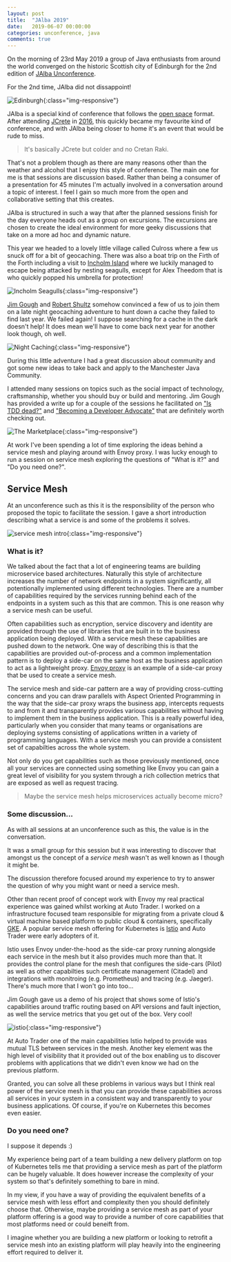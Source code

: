 ```yaml
---
layout: post
title:  "JAlba 2019"
date:   2019-06-07 00:00:00
categories: unconference, java
comments: true
---
```


On the morning of 23rd May 2019 a group of Java enthusiasts from around the world converged on the historic Scottish city of Edinburgh for the 2nd edition of [JAlba Unconference](https://jalba.scot/).

For the 2nd time, JAlba did not dissappoint!

![Edinburgh](/assets/jalba2019/edinburgh.jpg){:class="img-responsive"}

JAlba is a special kind of conference that follows the [open space](https://en.wikipedia.org/wiki/Open_Space_Technology) format. After attending [JCrete](http://www.jcrete.org/) in [2016](https://nickebbitt.github.io/blog/2016/11/29/jcrete-2016), this quickly became my favourite kind of conference, and with JAlba being closer to home it's an event that would be rude to miss. 

> It's basically JCrete but colder and no Cretan Raki.

That's not a problem though as there are many reasons other than the weather and alcohol that I enjoy this style of conference. The main one for me is that sessions are discussion based. Rather than being a consumer of a presentation for 45 minutes I'm actually involved in a conversation around a topic of interest. I feel I gain so much more from the open and collaborative setting that this creates.

JAlba is structured in such a way that after the planned sessions finish for the day everyone heads out as a group on excursions. The excursions are chosen to create the ideal environment for more geeky discussions that take on a more ad hoc and dynamic nature. 

This year we headed to a lovely little village called Culross where a few us snuck off for a bit of geocaching. There was also a boat trip on the Firth of the Forth including a visit to [Incholm Island](https://www.maidoftheforth.co.uk/inchcolm-island) where we luckily managed to escape being attacked by nesting seagulls, except for Alex Theedom that is who quickly popped his umbrella for protection!

![Incholm Seagulls](/assets/jalba2019/seagulls.jpg){:class="img-responsive"}

[Jim Gough](https://twitter.com/jim__gough) and [Robert Shultz](https://twitter.com/rfscholte) somehow convinced a few of us to join them on a late night geocaching adventure to hunt down a cache they failed to find last year. We failed again! I suppose searching for a cache in the dark doesn't help! It does mean we'll have to come back next year for another look though, oh well. 

![Night Caching](/assets/jalba2019/night-caching.jpg){:class="img-responsive"}

During this little adventure I had a great discussion about community and got some new ideas to take back and apply to the Manchester Java Community.

I attended many sessions on topics such as the social impact of technology, craftsmanship, whether you should buy or build and mentoring. Jim Gough has provided a write up for a couple of the sessions he facilitated on ["Is TDD dead?"](https://jpgough.github.io/blog/2019/05/26/jalba-tdd-dead) and ["Becoming a Developer Advocate"](https://jpgough.github.io/blog/2019/05/30/jalba-advocate) that are definitely worth checking out.

![The Marketplace](/assets/jalba2019/marketplace.jpg){:class="img-responsive"}

At work I've been spending a lot of time exploring the ideas behind a service mesh and playing around with Envoy proxy. I was lucky enough to run a session on service mesh exploring the questions of "What is it?" and "Do you need one?".

## Service Mesh

At an unconference such as this it is the responsibility of the person who proposed the topic to facilitate the session. I gave a short introduction describing what a service is and some of the problems it solves. 

![service mesh intro](/assets/jalba2019/service-mesh-intro.jpg){:class="img-responsive"}

### What is it?

We talked about the fact that a lot of engineering teams are building microservice based architectures. Naturally this style of architecture increases the number of network endpoints in a system significantly, all potentionally implemented using different technologies. There are a number of capabilities required by the services running behind each of the endpoints in a system such as this that are common. This is one reason why a service mesh can be useful.

Often capabilities such as encryption, service discovery and identity are provided through the use of libraries that are built in to the business application being deployed. With a service mesh these capabilities are pushed down to the network. One way of describing this is that the capabilities are provided out-of-process and a common implementation pattern is to deploy a side-car on the same host as the business application to act as a lightweight proxy. [Envoy proxy](https://www.envoyproxy.io/) is an example of a side-car proxy that be used to create a service mesh.

The service mesh and side-car pattern are a way of providing cross-cutting concerns and you can draw parallels with Aspect Oriented Programming in the way that the side-car proxy wraps the business app, intercepts requests to and from it and transparently provides various capabilities without having to implement them in the business application. This is a really powerful idea, particularly when you consider that many teams or organisations are deploying systems consisting of applications written in a variety of programming languages. With a service mesh you can provide a consistent set of capabilties across the whole system.

Not only do you get capabilities such as those previously mentioned, once all your services are connected using something like Envoy you can gain a great level of visibility for you system through a rich collection metrics that are exposed as well as request tracing.

> Maybe the service mesh helps microservices actually become micro?

### Some discussion... 

As with all sessions at an unconference such as this, the value is in the conversation.

It was a small group for this session but it was interesting to discover that amongst us the concept of a _service mesh_ wasn't as well known as I though it might be.

The discussion therefore focused around my experience to try to answer the question of why you might want or need a service mesh. 

Other than recent proof of concept work with Envoy my real practical experience was gained whilst working at Auto Trader. I worked on a infrastructure focused team responsible for migrating from a private cloud & virtual machine based platform to public cloud & containers, specifically [GKE](https://cloud.google.com/kubernetes-engine/). A popular service mesh offering for Kubernetes is [Istio](https://istio.io/) and Auto Trader were early adopters of it.

Istio uses Envoy under-the-hood as the side-car proxy running alongside each service in the mesh but it also provides much more than that. It provides the control plane for the mesh that configures the side-cars (Pilot) as well as other capabilties such certificate management (Citadel) and integrations with monitroing (e.g. Prometheus) and tracing (e.g. Jaeger). There's much more that I won't go into too...

Jim Gough gave us a demo of his project that shows some of Istio's capabilities around traffic routing based on API versions and fault injection, as well the service metrics that you get out of the box. Very cool!

![istio](/assets/jalba2019/istio.jpg){:class="img-responsive"}

At Auto Trader one of the main capabilities Istio helped to provide was mutual TLS between services in the mesh. Another key element was the high level of visibility that it provided out of the box enabling us to discover problems with applications that we didn't even know we had on the previous platform.

Granted, you can solve all these problems in various ways but I think real power of the service mesh is that you can provide these capabilities across all services in your system in a consistent way and transparently to your business applications. Of course, if you're on Kubernetes this becomes even easier.

### Do you need one?

I suppose it depends :)

My experience being part of a team building a new delivery platform on top of Kubernetes tells me that providing a service mesh as part of the platform can be hugely valuable. It does however increase the complexity of your system so that's definitely something to bare in mind.

In my view, if you have a way of providing the equivalent benefits of a service mesh with less effort and complexity then you should definitely choose that. Otherwise, maybe providing a service mesh as part of your platform offering is a good way to provide a number of core capabilities that most platforms need or could beneift from.

I imagine whether you are building a new platform or looking to retrofit a service mesh into an existing platform will play heavily into the engineering effort required to deliver it.


